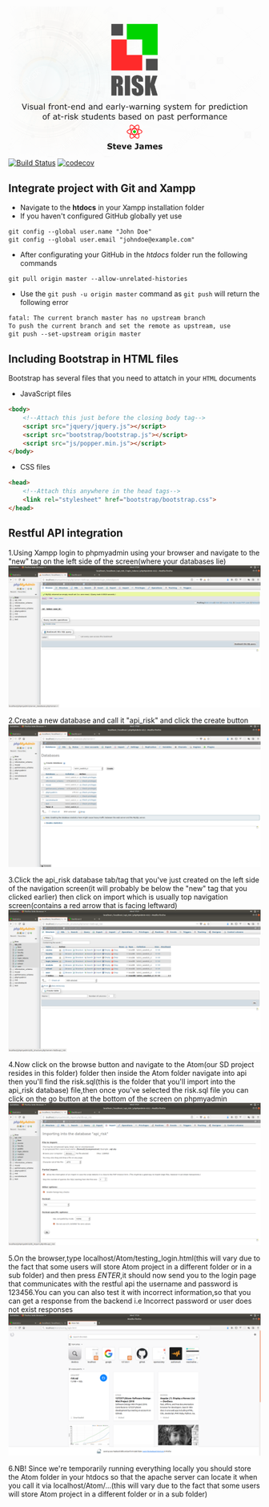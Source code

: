 ![Cover photo of project](/img/cover/github-cover-photo.png)
[![Build Status](https://travis-ci.com/1272371/Atom.svg?branch=master)](https://travis-ci.com/1272371/Atom)
[![codecov](https://codecov.io/gh/1272371/Atom/branch/master/graph/badge.svg)](https://codecov.io/gh/1272371/Atom)

## Integrate project with Git and Xampp
* Navigate to the **htdocs** in your Xampp installation folder
* If you haven't configured GitHub globally yet use
```
git config --global user.name "John Doe"
git config --global user.email "johndoe@example.com"
```
* After configurating your GitHub in the *htdocs* folder run the following commands
```
git pull origin master --allow-unrelated-histories
```
* Use the `git push -u origin master` command as `git push` will return the following error
```
fatal: The current branch master has no upstream branch
To push the current branch and set the remote as upstream, use
git push --set-upstream origin master
```

## Including Bootstrap in HTML files
Bootstrap has several files that you need to attatch in your `HTML` documents
* JavaScript files
```html
<body>
    <!--Attach this just before the closing body tag-->
    <script src="jquery/jquery.js"></script>
    <script src="bootstrap/bootstrap.js"></script>
    <script src="js/popper.min.js"></script>
</body>
```
* CSS files
```html
<head>
    <!--Attach this anywhere in the head tags-->
    <link rel="stylesheet" href="bootstrap/bootstrap.css">
</head>
```
## Restful API integration
1.Using Xampp login to phpmyadmin using your browser and navigate to the "new" tag on the left side of the screen(where your databases lie)
![Alt text](img/apiInstruction/1.png "Title")

2.Create a new database and call it "api_risk" and click the create button
![Alt text](img/apiInstruction/2.png "Title")

3.Click the api_risk database tab/tag that you've just created on the left side of the navigation screen(it will probably be below the "new" tag that you clicked earlier) then click on import which is usually top navigation screen(contains a red arrow that is facing leftward)
![Alt text](img/apiInstruction/3.png "Title")

4.Now click on the browse button and navigate to the Atom(our SD project resides in this folder) folder then inside the Atom folder navigate into api then you'll find the risk.sql(this is the folder that you'll import into the api_risk database) file,then once you've selected the risk.sql file you can click on the go button at the bottom of the screen on phpmyadmin
![Alt text](img/apiInstruction/4.png "Title")

5.On the browser,type localhost/Atom/testing_login.html(this will vary due to the fact that some users will store Atom project in a different folder or in a sub folder) and then press *ENTER*,it should now send you to the login page that communicates with the restful api  the username and password is 123456.You can you can also test it with incorrect information,so that you can get a response from the backend i.e Incorrect password or user does not exist responses
![Alt text](img/apiInstruction/8.png "Title")

6.NB! Since we're temporarily running everything locally you should store the Atom folder in your htdocs so that the apache server can locate it when you call it via localhost/Atom/...(this will vary due to the fact that some users will store Atom project in a different folder or in a sub folder)
